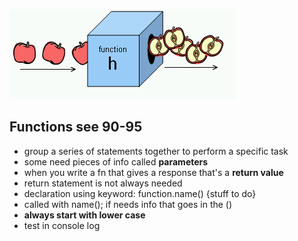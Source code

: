 ![function pic](images/Apple_slicing_function.png)


## Functions see 90-95
+ group a series of statements together to perform a specific task
+ some need pieces of info called **parameters**
+ when you write a fn that gives a response that's a **return value**
+ return statement is not always needed
+ declaration using keyword: function.name() {stuff to do}
+ called with name(); if needs info that goes in the ()
+ **always start with lower case**
+ test in console log

